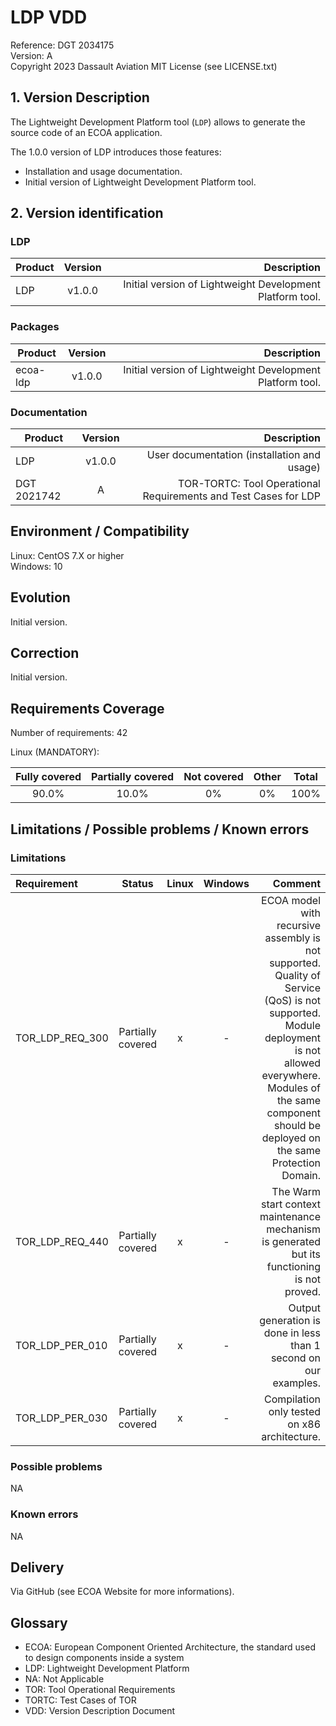 # LDP VDD

Reference: DGT 2034175  
Version: A  
Copyright 2023 Dassault Aviation
MIT License (see LICENSE.txt)

## 1. Version Description

The Lightweight Development Platform tool (`LDP`) allows to generate the source code of an ECOA application.

The 1.0.0 version of LDP introduces those features:
* Installation and usage documentation.
* Initial version of Lightweight Development Platform tool.

## 2. Version identification
### LDP

|Product|Version|Description|
|-------|:-----:|----------:|
|LDP|v1.0.0|Initial version of Lightweight Development Platform tool.|

### Packages

|Product|Version|Description|
|-------|:-----:|----------:|
|ecoa-ldp|v1.0.0|Initial version of Lightweight Development Platform tool.|

### Documentation

|Product|Version|Description|
|-------|:-----:|----------:|
|LDP|v1.0.0|User documentation (installation and usage)|
|DGT 2021742|A|TOR-TORTC: Tool Operational Requirements and Test Cases for LDP|

## Environment / Compatibility

Linux: CentOS 7.X or higher  
Windows: 10

## Evolution

Initial version.

## Correction

Initial version.

## Requirements Coverage

Number of requirements: 42

Linux (MANDATORY):

|Fully covered|Partially covered|Not covered|Other|Total|
|:-----------:|:---------------:|:---------:|:---:|:---:|
|90.0%|10.0%|0%|0%|100%|

## Limitations / Possible problems / Known errors

### Limitations

|Requirement|Status|Linux|Windows|Comment|
|:----------|:----:|:---:|:-----:|------:|
|TOR_LDP_REQ_300|Partially covered|x|-|ECOA model with recursive assembly is not supported. Quality of Service (QoS) is not supported. Module deployment is not allowed everywhere. Modules of the same component should be deployed on the same Protection Domain.|
|TOR_LDP_REQ_440|Partially covered|x|-|The Warm start context maintenance mechanism is generated but its functioning is not proved.|
|TOR_LDP_PER_010|Partially covered|x|-|Output generation is done in less than 1 second on our examples.|
|TOR_LDP_PER_030|Partially covered|x|-|Compilation only tested on x86 architecture.|

### Possible problems

NA

### Known errors

NA

## Delivery

Via GitHub (see ECOA Website for more informations).

## Glossary

* ECOA: European Component Oriented Architecture, the standard used to design components inside a system
* LDP: Lightweight Development Platform
* NA: Not Applicable
* TOR: Tool Operational Requirements
* TORTC: Test Cases of TOR
* VDD: Version Description Document

